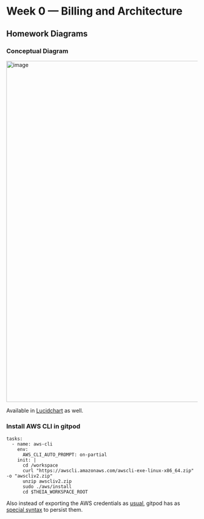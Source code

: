 # Week 0 — Billing and Architecture

## Homework Diagrams

### Conceptual Diagram 

<img width="898" alt="image" src="https://user-images.githubusercontent.com/17580456/219206549-df03a6c9-62a2-42df-8e43-40b268aaa90f.png">

Available in [Lucidchart](https://lucid.app/lucidchart/0da8aa77-7888-45f2-a24e-936f3ebb989c/edit?viewport_loc=-641%2C60%2C2672%2C1416%2C0_0&invitationId=inv_112b39cf-ca87-4859-9c0e-b31d7c082bc8) as well. 

### Install AWS CLI in gitpod 

    tasks:
      - name: aws-cli
        env:
          AWS_CLI_AUTO_PROMPT: on-partial
        init: |
          cd /workspace
          curl "https://awscli.amazonaws.com/awscli-exe-linux-x86_64.zip" -o "awscliv2.zip"
          unzip awscliv2.zip
          sudo ./aws/install
          cd $THEIA_WORKSPACE_ROOT
      
Also instead of exporting the AWS credentials as [usual](https://docs.aws.amazon.com/cli/latest/userguide/cli-configure-files.html), gitpod has as [special syntax](https://www.gitpod.io/docs/configure/projects/environment-variables) to persist them. 
